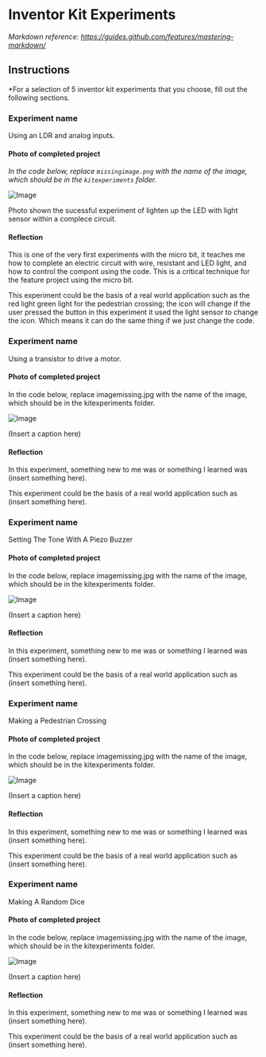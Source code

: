 # Inventor Kit Experiments

*Markdown reference: https://guides.github.com/features/mastering-markdown/*

## Instructions ##

*For a selection of 5 inventor kit experiments that you choose, fill out the following sections.

### Experiment name ###

Using an LDR and analog inputs.

#### Photo of completed project ####
*In the code below, replace `missingimage.png` with the name of the image, which should be in the `kitexperiments` folder.*

![Image](ex1.jpg)

Photo shown the sucessful experiment of lighten up the LED with light sensor within a complece circuit. 

#### Reflection ####

This is one of the very first experiments with the micro bit, it teaches me how to complete an electric circuit with wire, resistant and LED light, and how to control the compont using the code. This is a critical technique for the feature project using the micro bit. 

This experiment could be the basis of a real world application such as the red light green light for the pedestrian crossing; the icon will change if the user pressed the button in this experiment it used the light sensor to change the icon. Which means it can do the same thing if we just change the code. 

### Experiment name ###

Using a transistor to drive a motor.

#### Photo of completed project ####
In the code below, replace imagemissing.jpg with the name of the image, which should be in the kitexperiments folder.

![Image](missingimage.png)

(Insert a caption here)

#### Reflection ####

In this experiment, something new to me was or something I learned was (insert something here).

This experiment could be the basis of a real world application such as (insert something here).

### Experiment name ###

Setting The Tone With A Piezo Buzzer

#### Photo of completed project ####
In the code below, replace imagemissing.jpg with the name of the image, which should be in the kitexperiments folder.

![Image](missingimage.png)

(Insert a caption here)

#### Reflection ####

In this experiment, something new to me was or something I learned was (insert something here).

This experiment could be the basis of a real world application such as (insert something here).

### Experiment name ###

Making a Pedestrian Crossing

#### Photo of completed project ####
In the code below, replace imagemissing.jpg with the name of the image, which should be in the kitexperiments folder.

![Image](missingimage.png)

(Insert a caption here)

#### Reflection ####

In this experiment, something new to me was or something I learned was (insert something here).

This experiment could be the basis of a real world application such as (insert something here).

### Experiment name ###

Making A Random Dice

#### Photo of completed project ####
In the code below, replace imagemissing.jpg with the name of the image, which should be in the kitexperiments folder.

![Image](missingimage.png)

(Insert a caption here)

#### Reflection ####

In this experiment, something new to me was or something I learned was (insert something here).

This experiment could be the basis of a real world application such as (insert something here).

